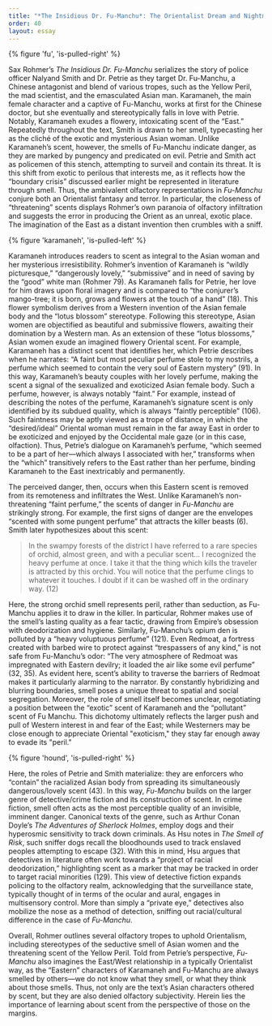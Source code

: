```yaml
---
title: "*The Insidious Dr. Fu-Manchu*: The Orientalist Dream and Nightmare"
order: 40
layout: essay
---
```

{% figure 'fu', 'is-pulled-right' %}

Sax Rohmer’s *The Insidious Dr. Fu-Manchu* serializes the story of police officer Nalyand Smith and Dr. Petrie as they target Dr. Fu-Manchu, a Chinese antagonist and blend of various tropes, such as the Yellow Peril, the mad scientist, and the emasculated Asian man. Karamaneh, the main female character and a captive of Fu-Manchu, works at first for the Chinese doctor, but she eventually and stereotypically falls in love with Petrie. Notably, Karamaneh exudes a flowery, intoxicating scent of the “East.” Repeatedly throughout the text, Smith is drawn to her smell, typecasting her as the cliché of the exotic and mysterious Asian woman. Unlike Karamaneh’s scent, however, the smells of Fu-Manchu indicate danger, as they are marked by pungency and predicated on evil. Petrie and Smith act as policemen of this stench, attempting to surveil and contain its threat. It is this shift from exotic to perilous that interests me, as it reflects how the “boundary crisis” discussed earlier might be represented in literature through smell. Thus, the ambivalent olfactory representations in *Fu-Manchu* conjure both an Orientalist fantasy and terror. In particular, the closeness of “threatening” scents displays Rohmer’s own paranoia of olfactory infiltration and suggests the error in producing the Orient as an unreal, exotic place. The imagination of the East as a distant invention then crumbles with a sniff.

{% figure 'karamaneh', 'is-pulled-left' %}

Karamaneh introduces readers to scent as integral to the Asian woman and her mysterious irresistibility. Rohmer’s invention of Karamaneh is “wildly picturesque,” “dangerously lovely,” “submissive” and in need of saving by the “good” white man (Rohmer 79). As Karamaneh falls for Petrie, her love for him draws upon floral imagery and is compared to “the conjurer’s mango-tree; it is born, grows and flowers at the touch of a hand” (18). This flower symbolism derives from a Western invention of the Asian female body and the “lotus blossom” stereotype. Following this stereotype, Asian women are objectified as beautiful and submissive flowers, awaiting their domination by a Western man. As an extension of these “lotus blossoms,” Asian women exude an imagined flowery Oriental scent. For example, Karamaneh has a distinct scent that identifies her, which Petrie describes when he narrates: “A faint but most peculiar perfume stole to my nostrils, a perfume which seemed to contain the very soul of Eastern mystery” (91). In this way, Karamaneh’s beauty couples with her lovely perfume, making the scent a signal of the sexualized and exoticized Asian female body. Such a perfume, however, is always notably “faint.” For example, instead of describing the notes of the perfume, Karamaneh’s signature scent is only identified by its subdued quality, which is always “faintly perceptible” (106). Such faintness may be aptly viewed as a trope of distance, in which the “desired/ideal” Oriental woman must remain in the far away East in order to be exoticized and enjoyed by the Occidental male gaze (or in this case, olfaction). Thus, Petrie’s dialogue on Karamaneh’s perfume, “which seemed to be a part of her—which always I associated with her,” transforms when the “which” transitively refers to the East rather than her perfume, binding Karamaneh to the East inextricably and permanently.

The perceived danger, then, occurs when this Eastern scent is removed from its remoteness and infiltrates the West. Unlike Karamaneh’s non-threatening “faint perfume,” the scents of danger in *Fu-Manchu* are strikingly strong. For example, the first signs of danger are the envelopes “scented with some pungent perfume” that attracts the killer beasts (6). Smith later hypothesizes about this scent:

> In the swampy forests of the district I have referred to a rare species of orchid, almost green, and with a peculiar scent… I recognized the heavy perfume at once. I take it that the thing which kills the traveler is attracted by this orchid. You will notice that the perfume clings to whatever it touches. I doubt if it can be washed off in the ordinary way. (12)

Here, the strong orchid smell represents peril, rather than seduction, as Fu-Manchu applies it to draw in the killer. In particular, Rohmer makes use of the smell’s lasting quality as a fear tactic, drawing from Empire’s obsession with deodorization and hygiene. Similarly, Fu-Manchu’s opium den is polluted by a “heavy voluptuous perfume” (121). Even Redmoat, a fortress created with barbed wire to protect against “trespassers of any kind,” is not safe from Fu-Manchu’s odor: “The very atmosphere of Redmoat was impregnated with Eastern devilry; it loaded the air like some evil perfume” (32, 35). As evident here, scent’s ability to traverse the barriers of Redmoat makes it particularly alarming to the narrator. By constantly hybridizing and blurring boundaries, smell poses a unique threat to spatial and social segregation. Moreover, the role of smell itself becomes unclear, negotiating a position between the “exotic” scent of Karamaneh and the “pollutant” scent of Fu Manchu. This dichotomy ultimately reflects the larger push and pull of Western interest in and fear of the East; while Westerners may be close enough to appreciate Oriental "exoticism," they stay far enough away to evade its "peril."

{% figure 'hound', 'is-pulled-right' %}

Here, the roles of Petrie and Smith materialize: they are enforcers who “contain” the racialized Asian body from spreading its simultaneously dangerous/lovely scent (43). In this way, *Fu-Manchu* builds on the larger genre of detective/crime fiction and its construction of scent. In crime fiction, smell often acts as the most perceptible quality of an invisible, imminent danger. Canonical texts of the genre, such as Arthur Conan Doyle’s *The Adventures of Sherlock Holmes*, employ dogs and their hyperosmic sensitivity to track down criminals. As Hsu notes in *The Smell of Risk*, such sniffer dogs recall the bloodhounds used to track enslaved peoples attempting to escape (32). With this in mind, Hsu argues that detectives in literature often work towards a “project of racial deodorization,” highlighting scent as a marker that may be tracked in order to target racial minorities (129). This view of detective fiction expands policing to the olfactory realm, acknowledging that the surveillance state, typically thought of in terms of the ocular and aural, engages in multisensory control. More than simply a “private eye,” detectives also mobilize the nose as a method of detection, sniffing out racial/cultural difference in the case of *Fu-Manchu*.

Overall, Rohmer outlines several olfactory tropes to uphold Orientalism, including stereotypes of the seductive smell of Asian women and the threatening scent of the Yellow Peril. Told from Petrie’s perspective, *Fu-Manchu* also imagines the East/West relationship in a typically Orientalist way, as the “Eastern” characters of Karamaneh and Fu-Manchu are always smelled by others—we do not know what they smell, or what they think about those smells. Thus, not only are the text’s Asian characters othered by scent, but they are also denied olfactory subjectivity. Herein lies the importance of learning about scent from the perspective of those on the margins.